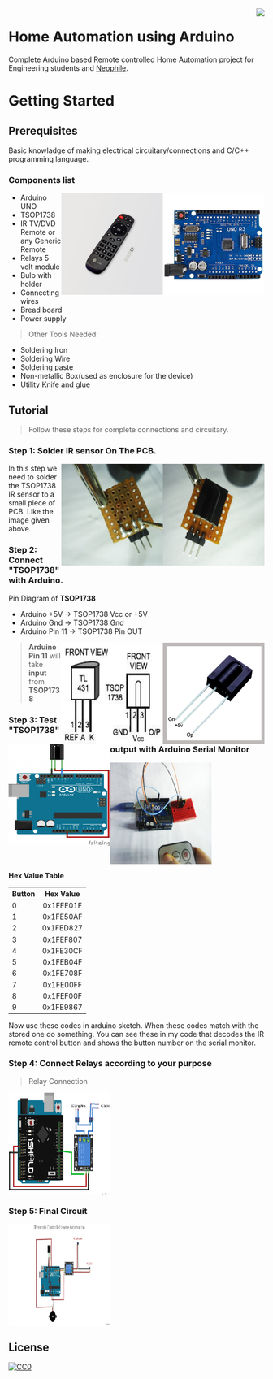 <img src="https://github.com/matiassingers/awesome-readme/blob/master/icon.png" align="right" />

# Home Automation using Arduino

Complete Arduino based Remote controlled Home Automation project for Engineering students and [Neophile](https://en.wikipedia.org/wiki/Neophile).

<h1>Getting Started</h1>

## Prerequisites

Basic knowladge of making electrical circuitary/connections and C/C++ programming language.

### Components list

<img src="https://github.com/ashish-eqn/home-automation-using-Arduino/blob/master/arduno_uno.jpg" align="right" height="200px" />
<img src="https://github.com/ashish-eqn/home-automation-using-Arduino/blob/master/basicRemote_large.jpg" align="right" width="200px" height="200px" />

* Arduino UNO
* TSOP1738
* IR TV/DVD Remote or any Generic Remote
* Relays 5 volt module
* Bulb with holder
* Connecting wires
* Bread board
* Power supply
> Other Tools Needed:
* Soldering Iron
* Soldering Wire
* Soldering paste
* Non-metallic Box(used as enclosure for the device)
* Utility Knife and glue

## Tutorial

> Follow these steps for complete connections and circuitary.

### Step 1: Solder IR sensor On The PCB.

<img src="https://github.com/ashish-eqn/home-automation-using-Arduino/blob/master/Doc/step1-1.jpg" align="right" width="200px" height="200px" />
<img src="https://github.com/ashish-eqn/home-automation-using-Arduino/blob/master/Doc/step1-2.jpg" align="right" width="200px" height="200px" />


In this step we need to solder the TSOP1738 IR sensor to a small piece of PCB. Like the image given above.


### Step 2: Connect "TSOP1738" with Arduino.


Pin Diagram of **TSOP1738**

* Arduino +5V -> TSOP1738 Vcc or +5V
* Arduino Gnd -> TSOP1738 Gnd
* Arduino Pin 11 -> TSOP1738 Pin OUT

<img src="https://github.com/ashish-eqn/home-automation-using-Arduino/blob/master/Doc/pin_diagram.png" align="right" width="200px" height="200px" />
<img src="https://github.com/ashish-eqn/home-automation-using-Arduino/blob/master/Doc/pin_diagram.jpg" align="right" width="200px" height="200px" />


> **Arduino Pin 11** will take **input** from **TSOP1738**

<img src="https://github.com/ashish-eqn/home-automation-using-Arduino/blob/master/Doc/pin_conn.png" align="left" width="200px" height="200px" />


### Step 3: Test "TSOP1738" output with Arduino Serial Monitor


<img src="https://github.com/ashish-eqn/home-automation-using-Arduino/blob/master/Doc/test_input.jpg" align="center" width="200px" height="200px" />


**Hex Value Table**

| **Button**    | **Hex Value** |
| ------------- |:-------------:|
| 0             | 0x1FEE01F     |
| 1             | 0x1FE50AF     |
| 2             | 0x1FED827     |
| 3             | 0x1FEF807     |
| 4             | 0x1FE30CF     |
| 5             | 0x1FEB04F     |
| 6             | 0x1FE708F     |
| 7             | 0x1FE00FF     |
| 8             | 0x1FEF00F     |
| 9             | 0x1FE9867     |

Now use these codes in arduino sketch. When these codes match with the stored one do something. You can see these in my code that decodes the IR remote control button and shows the button number on the serial monitor.


### Step 4: Connect Relays according to your purpose

> Relay Connection

<img src="https://github.com/ashish-eqn/home-automation-using-Arduino/blob/master/Doc/relay_conn.png" align="center" width="200px" height="200px" />


### Step 5: Final Circuit

<img src="https://github.com/ashish-eqn/home-automation-using-Arduino/blob/master/Doc/final_circuit.jpg" align="center" width="200px" height="200px" />


## License

[![CC0](https://upload.wikimedia.org/wikipedia/commons/thumb/0/0b/License_icon-mit-2.svg/156px-License_icon-mit-2.svg.png)](LICENSE)
